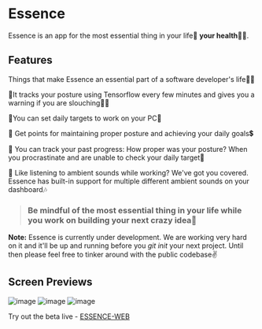 # Essence

Essence is an app for the most essential thing in your life🏃 **your health**🏃‍♂️.

## Features

Things that make Essence an essential part of a software developer's life👩‍💻

📌It tracks your posture using Tensorflow every few minutes and gives you a warning if you are slouching🙆‍♂️

📌You can set daily targets to work on your PC🎯

📌 Get points for maintaining proper posture and achieving your daily goals💲

📌 You can track your past progress: How proper was your posture? When you procrastinate and are unable to check your daily target📝

📌 Like listening to ambient sounds while working? We've got you covered. Essence has built-in support for multiple different ambient sounds on your dashboard🎶

> ### Be mindful of the most essential thing in your life while you work on building your next crazy idea💫

**Note:** Essence is currently under development. We are working very hard on it and it'll be up and running before you _git init_ your next project. Until then please feel free to tinker around with the public codebase✌️

## Screen Previews

![image](https://github.com/EssenceHQ/.github/assets/54448525/fdf6b046-7292-41cc-9a89-cfe5df0950ce)
![image](https://github.com/EssenceHQ/.github/assets/54448525/7305006c-265d-4512-ace8-85a18e8ce8b9)
![image](https://github.com/EssenceHQ/.github/assets/54448525/b16043dc-f446-4671-8a53-59226bfdfd60)

Try out the beta live - [ESSENCE-WEB](https://essence-frontend.vercel.app/)



